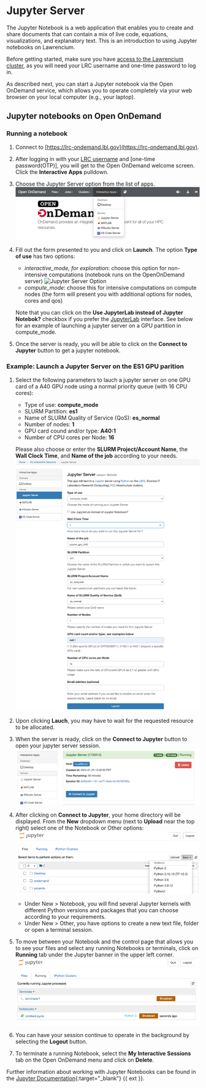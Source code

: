 # Jupyter Server

The Jupyter Notebook is a web application that enables you to create and share documents that can contain a mix of live code, equations, visualizations, and explanatory text. This is an introduction to using Jupyter notebooks on Lawrencium.

Before getting started, make sure you have [access to the Lawrencium cluster](../accounts/project-accounts.md), as you will need your LRC username and one-time password to log in.

As described next, you can start a Jupyter notebook via the Open OnDemand service, which allows you to operate completely via your web browser on your local computer (e.g., your laptop).

## Jupyter notebooks on Open OnDemand

### Running a notebook

1. Connect to [https://lrc-ondemand.lbl.gov](https://lrc-ondemand.lbl.gov).

2. After logging in with your [LRC username]() and [one-time password(OTP)], you will get to the Open OnDemand welcome screen. Click the **Interactive Apps** pulldown.

3. Choose the Jupyter Server option from the list of apps.
![Jupyter App Selection](images/jupyter_select.png)

4. Fill out the form presented to you and click on **Launch**. The option **Type of use** has two options:
    - *interactive_mode, for exploration*: choose this option for non-intensive computations (notebook runs on the OpenOnDemand server)
    ![Jupyter Server Option](images/jupyter_interactive_.png)
    - *compute_mode*: choose this for intensive computations on compute nodes (the form will present you with additional options for nodes, cores and qos)

    Note that you can click on the **Use JupyterLab instead of Jupyter Notebok?** checkbox if you prefer the [JupyterLab](https://jupyterlab.readthedocs.io/en/latest/) interface. See below for an example of launching a jupyter server on a GPU partition in compute_mode.

5. Once the server is ready, you will be able to click on the **Connect to Jupyter** button to get a jupyter notebook.

### Example: Launch a Jupyter Server on the ES1 GPU parition

1. Select the following parameters to lauch a jupyter server on one GPU card of a A40 GPU node using a normal priority queue (with 16 CPU cores):
    - Type of use: **compute_mode**
    - SLURM Partition: **es1**
    - Name of SLURM Quality of Service (QoS): **es_normal**
    - Number of nodes: **1**
    - GPU card cound and/or type: **A40:1**
    - Number of CPU cores per Node: **16** 
  
    Please also choose or enter the **SLURM Project/Account Name**, the **Wall Clock Time**, and **Name of the job** according to your needs.
    ![Jupyter Compute Option](images/jupyter_compute.png)

2. Upon clicking **Lauch**, you may have to wait for the requested resource to be allocated. 

3. When the server is ready, click on the **Connect to Jupyter** button to open your jupyter server session. 
    ![Jupyter Connect](images/jupyter_connect.png)

4. After clicking on **Connect to Jupyter**, your home directory will be displayed. From the **New** dropdown menu (next to **Upload** near the top right) select one of the Notebook or Other options:
    ![Jupyter Files](images/jupyter_files.png)
    - Under New > Notebook, you will find several Jupyter kernels with different Python versions and packages that you can choose according to your requirements.
    - Under New > Other, you have options to create a new text file, folder or open a terminal session.

5. To move between your Notebook and the control page that allows you to see your files and select any running Notebooks or terminals, click on **Running** tab under the Jupyter banner in the upper left corner.
    ![Jupyter Running](images/jupyter_running.png)

6. You can have your session continue to operate in the background by selecting the **Logout** button.

7. To terminate a running Notebook, select the **My Interactive Sessions** tab on the Open OnDemand menu and click on **Delete**.

Further information about working with Jupyter Notebooks can be found in the [Jupyter Documentation](https://docs.jupyter.org/en/latest/){:target="_blank"} {{ ext }}.
